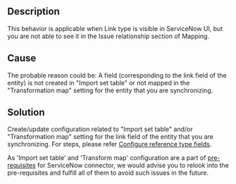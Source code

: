 ## Description

This behavior is applicable when Link type is visible in ServiceNow UI, but you are not able to see it in the Issue relationship section of Mapping.

## Cause

The probable reason could be: A field (corresponding to the link field of the entity) is not created in "Import set table" or not mapped in the "Transformation map" setting for the entity that you are synchronizing.

## Solution

Create/update configuration related to "Import set table" and/or "Transformation map" setting for the link field of the entity that you are synchronizing. For steps, please refer [Configure reference type fields](../../../../servicenow.md#configure-reference-type-fields).

As 'Import set table' and 'Transform map' configuration are a part of [pre-requisites](../../../../connectors/servicenow.md#prerequisites) for ServiceNow connector, we would advise you to relook into the pre-requisites and fulfill all of them to avoid such issues in the future.
